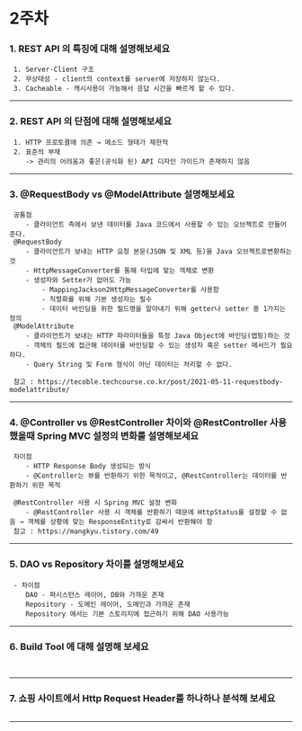 # 2주차

### 1. REST API 의 특징에 대해 설명해보세요

~~~
 1. Server-Client 구조
 2. 무상태성 - client의 context를 server에 저장하지 않는다.
 3. Cacheable - 캐시사용이 가능해서 응답 시간을 빠르게 할 수 있다.
~~~

---

### 2. REST API 의 단점에 대해 설명해보세요

~~~
 1. HTTP 프로토콜에 의존 → 메소드 형태가 제한적
 2. 표준의 부재
    -> 관리의 어려움과 좋은(공식화 된) API 디자인 가이드가 존재하지 않음
~~~

--- 

### 3. @RequestBody vs @ModelAttribute 설명해보세요

~~~
 공통점
    - 클라이언트 측에서 보낸 데이터를 Java 코드에서 사용할 수 있는 오브젝트로 만들어준다.
 @RequestBody
    - 클라이언트가 보내는 HTTP 요청 본문(JSON 및 XML 등)을 Java 오브젝트로변환하는 것
    - HttpMessageConverter를 통해 타입에 맞는 객체로 변환
    - 생성자와 Setter가 없어도 가능
        - MappingJackson2HttpMessageConverter를 사용함
        - 직렬화를 위해 기본 생성자는 필수
        - 데이터 바인딩을 위한 필드명을 알아내기 위해 getter나 setter 중 1가지는 정의
 @ModelAttribute
    - 클라이언트가 보내는 HTTP 파라미터들을 특정 Java Object에 바인딩(맵핑)하는 것
    - 객체의 필드에 접근해 데이터를 바인딩할 수 있는 생성자 혹은 setter 메서드가 필요하다.
    - Query String 및 Form 형식이 아닌 데이터는 처리할 수 없다.
    
 참고 : https://tecoble.techcourse.co.kr/post/2021-05-11-requestbody-modelattribute/
~~~

---

### 4. @Controller vs @RestController 차이와 @RestController 사용했을때 Spring MVC 설정의 변화를 설명해보세요

~~~
 차이점
    - HTTP Response Body 생성되는 방식
    - @Controller는 뷰를 반환하기 위한 목적이고, @RestController는 데이터를 반환하기 위한 목적
    
 @RestController 사용 시 Spring MVC 설정 변화
    - @RestController 사용 시 객체를 반환하기 때문에 HttpStatus를 설정할 수 없음 → 객체를 상황에 맞는 ResponseEntity로 감싸서 반환해야 함
 참고 : https://mangkyu.tistory.com/49
~~~

---

### 5. DAO vs Repository 차이를 설명해보세요

~~~
 - 차이점
    DAO - 퍼시스턴스 레이어, DB와 가까운 존재
    Repository - 도메인 레이어, 도메인과 가까운 존재
    Repository 에서는 기본 스토리지에 접근하기 위해 DAO 사용가능
~~~

--- 

### 6. Build Tool 에 대해 설명해 보세요

~~~
 
~~~

---

### 7. 쇼핑 사이트에서 Http Request Header를 하나하나 분석해 보세요

~~~

~~~

--- 

